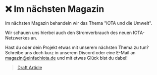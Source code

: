 <!--
---article_info
title: Nodes
author: [huhn]
reviews: [TomMax2407, Doenermaker]
---
-->

# ❌ Im nächsten Magazin

Im nächsten Magazin behandeln wir das Thema "IOTA und die Umwelt". 

Wir schauen uns hierbei auch den Stromverbrauch des neuen IOTA-Netzwerkes an.


Hast du oder dein Projekt etwas mit unserem nächsten Thema zu tun? Schreibe uns doch kurz in unserem Discord oder eine E-Mail an magazin@einfachiota.de und mit etwas Glück bist du dabei!


> [Draft Article](https://hackmd.io/@eimag/SywIBddtO/edit)

